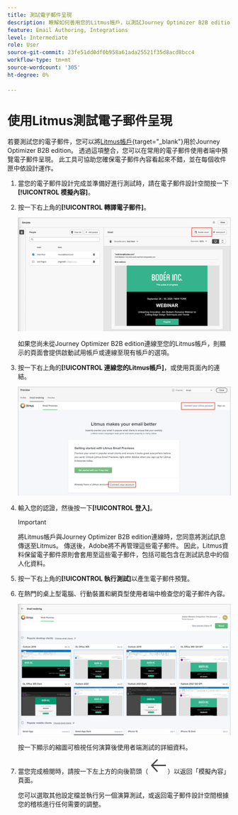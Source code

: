 ```yaml
---
title: 測試電子郵件呈現
description: 瞭解如何善用您的Litmus帳戶，以測試Journey Optimizer B2B edition中電子郵件的轉譯。
feature: Email Authoring, Integrations
level: Intermediate
role: User
source-git-commit: 23fe51dd0df0b958a61ada25521f35d8acd8bcc4
workflow-type: tm+mt
source-wordcount: '305'
ht-degree: 0%

---
```


# 使用Litmus測試電子郵件呈現

若要測試您的電子郵件，您可以將[Litmus帳戶](https://www.litmus.com/email-testing){target="_blank"}用於Journey Optimizer B2B edition。 透過這項整合，您可以在常用的電子郵件使用者端中預覽電子郵件呈現。 此工具可協助您確保電子郵件內容看起來不錯，並在每個收件匣中依設計運作。

1. 當您的電子郵件設計完成並準備好進行測試時，請在電子郵件設計空間按一下&#x200B;**[!UICONTROL 模擬內容]**。

1. 按一下右上角的&#x200B;**[!UICONTROL 轉譯電子郵件]**。

   ![轉譯電子郵件按鈕](./assets/email-simulate-render-button.png)

   如果您尚未從Journey Optimizer B2B edition連線至您的Litmus帳戶，則顯示的頁面會提供啟動試用帳戶或連線至現有帳戶的選項。

1. 按一下右上角的&#x200B;**[!UICONTROL 連線您的Litmus帳戶]**，或使用頁面內的連結。

   ![連線您的Litmus帳戶](./assets/email-simulate-render-litmus-connect.png)

1. 輸入您的認證，然後按一下&#x200B;**[!UICONTROL 登入]**。

   >[!IMPORTANT]
   >
   >將Litmus帳戶與Journey Optimizer B2B edition連線時，您同意將測試訊息傳送至Litmus。 傳送後，Adobe將不再管理這些電子郵件。 因此，Litmus資料保留電子郵件原則會套用至這些電子郵件，包括可能包含在測試訊息中的個人化資料。

1. 按一下右上角的&#x200B;**[!UICONTROL 執行測試]**&#x200B;以產生電子郵件預覽。

1. 在熱門的桌上型電腦、行動裝置和網頁型使用者端中檢查您的電子郵件內容。

   ![Litmus電子郵件預覽](./assets/email-simulate-render-litmus-previews.png)

   按一下顯示的縮圖可檢視任何演算後使用者端測試的詳細資料。

1. 當您完成檢閱時，請按一下左上方的向後箭頭（ ![顯示或隱藏篩選器圖示](../../assets/do-not-localize/icon_back-arrow.svg) ）以返回「模擬內容」頁面。

   您可以選取其他設定檔並執行另一個演算測試，或返回電子郵件設計空間根據您的稽核進行任何需要的調整。

